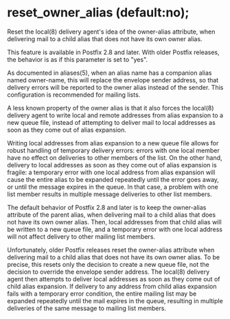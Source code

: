 # reset_owner_alias (default:no); 

 Reset the local(8) delivery agent's idea of the owner-alias
attribute, when delivering mail to a child alias that does not have
its own owner alias. 

 This feature is available in Postfix 2.8 and later. With older
Postfix releases, the behavior is as if this parameter is set to
"yes". 

 As documented in aliases(5), when an alias name has a
companion alias named owner-name, this will replace the
envelope sender address, so that delivery errors will be
reported to the owner alias instead of the sender. This configuration
is recommended for mailing lists. 

 A less known property of the owner alias is that it also forces
the local(8) delivery agent to write local and remote addresses
from alias expansion to a new queue file, instead of attempting to
deliver mail to local addresses as soon as they come out of alias
expansion.  

 Writing local addresses from alias expansion to a new queue
file allows for robust handling of temporary delivery errors: errors
with one local member have no effect on deliveries to other members
of the list.  On the other hand, delivery to local addresses as
soon as they come out of alias expansion is fragile: a temporary
error with one local address from alias expansion will cause the
entire alias to be expanded repeatedly until the error goes away,
or until the message expires in the queue.  In that case, a problem
with one list member results in multiple message deliveries to other
list members. 

 The default behavior of Postfix 2.8 and later is to keep the
owner-alias attribute of the parent alias, when delivering mail to
a child alias that does not have its own owner alias. Then, local
addresses from that child alias will be written to a new queue file,
and a temporary error with one local address will not affect delivery
to other mailing list members. 

 Unfortunately, older Postfix releases reset the owner-alias
attribute when delivering mail to a child alias that does not have
its own owner alias. To be precise, this resets only the decision
to create a new queue file, not the decision to override the envelope
sender address. The local(8) delivery agent then attempts to
deliver local addresses as soon as they come out of child alias
expansion.  If delivery to any address from child alias expansion
fails with a temporary error condition, the entire mailing list may
be expanded repeatedly until the mail expires in the queue, resulting
in multiple deliveries of the same message to mailing list members.



